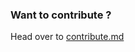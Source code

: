 ### Want to contribute ?
Head over to [contribute.md](https://github.com/rudrabarad/Octoverse/edit/master/contribute.md)

